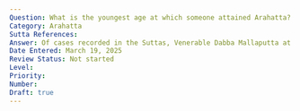 ```yaml
---
Question: What is the youngest age at which someone attained Arahatta?
Category: Arahatta
Sutta References:
Answer: Of cases recorded in the Suttas, Venerable Dabba Mallaputta at seven years old.
Date Entered: March 19, 2025
Review Status: Not started
Level: 
Priority: 
Number: 
Draft: true
---
```

